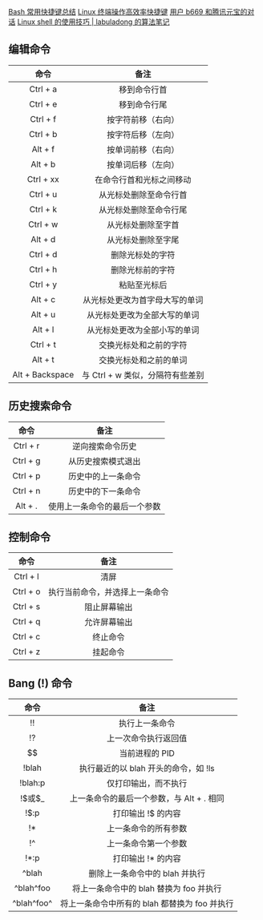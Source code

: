 [Bash 常用快捷键总结](https://mp.weixin.qq.com/s/f6Dy84QoSj0DPOMnnvjJdw)
[Linux 终端操作高效率快捷键](https://mp.weixin.qq.com/s/oYLTqF6hSv76dJKYO2O0jA)
[用户 b669 和腾讯元宝的对话](https://yuanbao.tencent.com/bot/app/share/chat/0mHgWHO10LPg)
[Linux shell 的使用技巧 \| labuladong 的算法笔记](https://labuladong.online/algo/other-skills/linux-shell/)

## 编辑命令

|      命令       |               备注               |
| :-------------: | :------------------------------: |
|    Ctrl + a     |           移到命令行首           |
|    Ctrl + e     |           移到命令行尾           |
|    Ctrl + f     |        按字符前移（右向）        |
|    Ctrl + b     |        按字符后移（左向）        |
|     Alt + f     |        按单词前移（右向）        |
|     Alt + b     |        按单词后移（左向）        |
|    Ctrl + xx    |     在命令行首和光标之间移动     |
|    Ctrl + u     |      从光标处删除至命令行首      |
|    Ctrl + k     |      从光标处删除至命令行尾      |
|    Ctrl + w     |        从光标处删除至字首        |
|     Alt + d     |        从光标处删除至字尾        |
|    Ctrl + d     |         删除光标处的字符         |
|    Ctrl + h     |         删除光标前的字符         |
|    Ctrl + y     |           粘贴至光标后           |
|     Alt + c     |  从光标处更改为首字母大写的单词  |
|     Alt + u     |   从光标处更改为全部大写的单词   |
|     Alt + l     |   从光标处更改为全部小写的单词   |
|    Ctrl + t     |      交换光标处和之前的字符      |
|     Alt + t     |      交换光标处和之前的单词      |
| Alt + Backspace | 与 Ctrl + w 类似，分隔符有些差别 |

## 历史搜索命令

|   命令   |             备注             |
| :------: | :--------------------------: |
| Ctrl + r |       逆向搜索命令历史       |
| Ctrl + g |      从历史搜索模式退出      |
| Ctrl + p |      历史中的上一条命令      |
| Ctrl + n |      历史中的下一条命令      |
| Alt + .  | 使用上一条命令的最后一个参数 |

## 控制命令

|   命令   |              备注              |
| :------: | :----------------------------: |
| Ctrl + l |              清屏              |
| Ctrl + o | 执行当前命令，并选择上一条命令 |
| Ctrl + s |          阻止屏幕输出          |
| Ctrl + q |          允许屏幕输出          |
| Ctrl + c |            终止命令            |
| Ctrl + z |            挂起命令            |

## Bang (!) 命令

|    命令    |                     备注                      |
| :--------: | :-------------------------------------------: |
|     !!     |                执行上一条命令                 |
|     !?     |             上一次命令执行返回值              |
|     $$     |                当前进程的 PID                 |
|   !blah    |     执行最近的以 blah 开头的命令，如 !ls      |
|  !blah:p   |             仅打印输出，而不执行              |
| !\$或\$\_  |   上一条命令的最后一个参数，与 Alt + . 相同   |
|    !$:p    |              打印输出 !$ 的内容               |
|    !\*     |             上一条命令的所有参数              |
|    !\^     |             上一条命令第一个参数              |
|   !\*:p    |              打印输出 !\* 的内容              |
|   \^blah   |        删除上一条命令中的 blah 并执行         |
| ^blah^foo  |    将上一条命令中的 blah 替换为 foo 并执行    |
| ^blah^foo^ | 将上一条命令中所有的 blah 都替换为 foo 并执行 |
